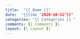 ```yaml
---
title:  "{{ Name }}"
date:  "{{time "2020-10-31"}}"
categories: "{{ Categories }} "
comments: {{ Comments }}
layout: {{ Layout }}
---
```


